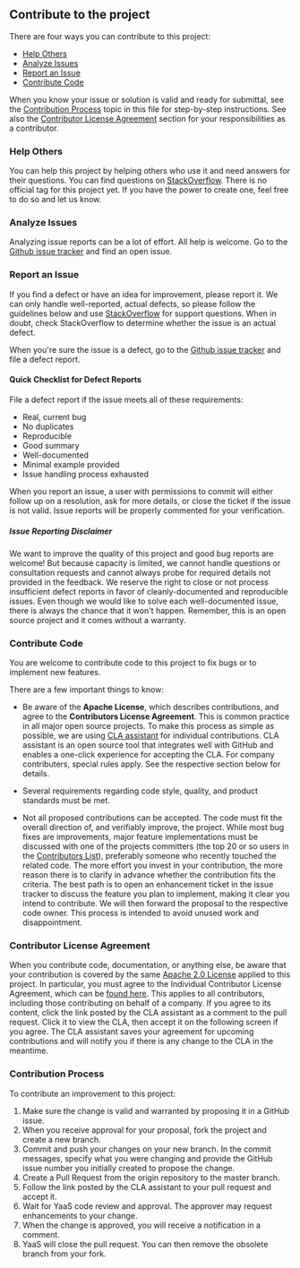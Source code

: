 ## Contribute to the project

There are four ways you can contribute to this project:

* [Help Others](#help-others) 
* [Analyze Issues](#analyze-issues) 
* [Report an Issue](#report-an-issue) 
* [Contribute Code](#contribute-code) 

When you know your issue or solution is valid and ready for submittal, see the [Contribution Process](#contribution-process) topic in this file for step-by-step instructions. See also the [Contributor License Agreement](#contributor-license-agreement) section for your responsibilities as a contributor.

### Help Others

You can help this project by helping others who use it and need answers for their questions. You can find questions on [StackOverflow](http://stackoverflow.com/questions). There is no official tag for this project yet. If you have the power to create one, feel free to do so and let us know.

### Analyze Issues

Analyzing issue reports can be a lot of effort. All help is welcome. Go to the [Github issue tracker](../../issues) and find an open issue.

### Report an Issue

If you find a defect or have an idea for improvement, please report it. We can only handle well-reported, actual defects, so please follow the guidelines below and use [StackOverflow](http://stackoverflow.com/questions/tagged/tag-name) for support questions. When in doubt, check StackOverflow to determine whether the issue is an actual defect.

When you're sure the issue is a defect, go to the [Github issue tracker](../../issues) and file a defect report.

#### Quick Checklist for Defect Reports

File a defect report if the issue meets all of these requirements:

* Real, current bug
* No duplicates
* Reproducible
* Good summary
* Well-documented
* Minimal example provided
* Issue handling process exhausted

When you report an issue, a user with permissions to commit will either follow up on a resolution, ask for more details, or close the ticket if the issue is not valid. Issue reports will be properly commented for your verification.

##### Issue Reporting Disclaimer

We want to improve the quality of this project and good bug reports are welcome! But because capacity is limited, we cannot handle questions or consultation requests and cannot always probe for required details not provided in the feedback. We reserve the right to close or not process insufficient defect reports in favor of cleanly-documented and reproducible issues. Even though we would like to solve each well-documented issue, there is always the chance that it won't happen. Remember, this is an open source project and it comes without a warranty.

### Contribute Code

You are welcome to contribute code to this project to fix bugs or to implement new features.

There are a few important things to know:

* Be aware of the **Apache License**, which describes contributions, and agree to the **Contributors License Agreement**. This is common practice in all major open source projects. To make this process as simple as possible, we are using [CLA assistant](https://cla-assistant.io/) for individual contributions. CLA assistant is an open source tool that integrates well with GitHub and enables a one-click experience for accepting the CLA. For company contributers, special rules apply. See the respective section below for details.

* Several requirements regarding code style, quality, and product standards must be met.

* Not all proposed contributions can be accepted. The code must fit the overall direction of, and verifiably improve, the project. While most bug fixes are improvements, major feature implementations must be discussed with one of the projects committers (the top 20 or so users in the [Contributors List](/graphs/contributors)), preferably someone who recently touched the related code. The more effort you invest in your contribution, the more reason there is to clarify in advance whether the contribution fits the criteria. The best path is to open an enhancement ticket in the issue tracker to discuss the feature you plan to implement, making it clear you intend to contribute. We will then forward the proposal to the respective code owner. This process is intended to avoid unused work and disappointment.

### Contributor License Agreement

When you contribute code, documentation, or anything else, be aware that your contribution is covered by the same [Apache 2.0 License](http://www.apache.org/licenses/LICENSE-2.0) applied to this project. In particular, you must agree to the Individual Contributor License Agreement, which can be [found here](https://gist.github.com/CLAassistant/bd1ea8ec8aa0357414e8). This applies to all contributors, including those contributing on behalf of a company. If you agree to its content, click the link posted by the CLA assistant as a comment to the pull request. Click it to view the CLA, then accept it on the following screen if you agree. The CLA assistant saves your agreement for upcoming contributions and will notify you if there is any change to the CLA in the meantime.

### Contribution Process

To contribute an improvement to this project: 
1. Make sure the change is valid and warranted by proposing it in a GitHub issue.
2. When you receive approval for your proposal, fork the project and create a new branch.
3. Commit and push your changes on your new branch. In the commit messages, specify what you were changing and provide the GitHub issue number you initially created to propose the change.
4. Create a Pull Request from the origin repository to the master branch.
5. Follow the link posted by the CLA assistant to your pull request and accept it.
6. Wait for YaaS code review and approval. The approver may request enhancements to your change.
7. When the change is approved, you will receive a notification in a comment.
8. YaaS will close the pull request. You can then remove the obsolete branch from your fork.
